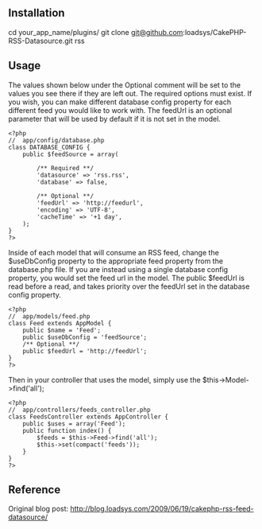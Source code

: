 

## Installation

cd your_app_name/plugins/
git clone git@github.com:loadsys/CakePHP-RSS-Datasource.git rss

## Usage

The values shown below under the Optional comment will be set to the values you see there if they are left out. The required options must exist. If you wish, you can make different database config property for each different feed you would like to work with. The feedUrl is an optional parameter that will be used by default if it is not set in the model.

	<?php
	//  app/config/database.php
	class DATABASE_CONFIG {
		public $feedSource = array(
		
			/** Required **/
			'datasource' => 'rss.rss',
			'database' => false,
			
			/** Optional **/
			'feedUrl' => 'http://feedurl',
			'encoding' => 'UTF-8',
			'cacheTime' => '+1 day',
		);
	}
	?>

Inside of each model that will consume an RSS feed, change the $useDbConfig property to the appropriate feed property from the database.php file. If you are instead using a single database config property, you would set the feed url in the model. The public $feedUrl is read before a read, and takes priority over the feedUrl set in the database config property.

	<?php
	//  app/models/feed.php
	class Feed extends AppModel {
		public $name = 'Feed';
		public $useDbConfig = 'feedSource';
		/** Optional **/
		public $feedUrl = 'http://feedUrl';
	}
	?>

Then in your controller that uses the model, simply use the $this->Model->find('all');

	<?php
	//  app/controllers/feeds_controller.php
	class FeedsController extends AppController {
		public $uses = array('Feed');
		public function index() {
			$feeds = $this->Feed->find('all');
			$this->set(compact('feeds'));
		}
	}
	?>

## Reference

Original blog post: http://blog.loadsys.com/2009/06/19/cakephp-rss-feed-datasource/